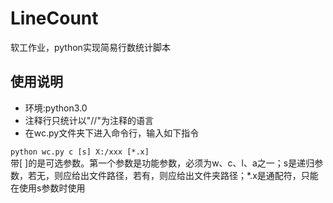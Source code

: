 # LineCount
软工作业，python实现简易行数统计脚本   

使用说明 
---
+ 环境:python3.0
+ 注释行只统计以"//"为注释的语言
+ 在wc.py文件夹下进入命令行，输入如下指令   

`python wc.py c [s] X:/xxx [*.x]`   
带[ ]的是可选参数。第一个参数是功能参数，必须为w、c、l、a之一；s是递归参数，若无，则应给出文件路径，若有，则应给出文件夹路径；*.x是通配符，只能在使用s参数时使用

